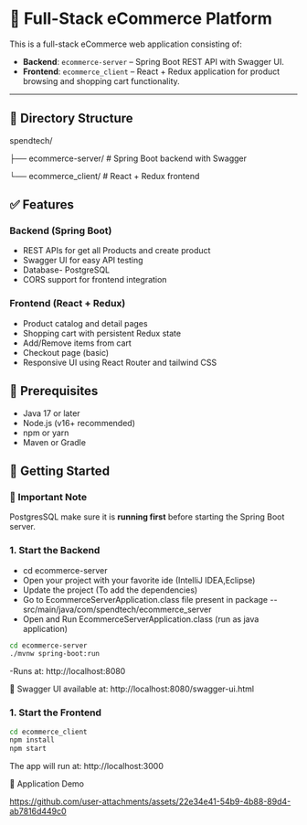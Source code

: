 # 🛒 Full-Stack eCommerce Platform

This is a full-stack eCommerce web application consisting of:

- **Backend**: `ecommerce-server` – Spring Boot REST API with Swagger UI.
- **Frontend**: `ecommerce_client` – React + Redux application for product browsing and shopping cart functionality.
---

## 📁 Directory Structure
spendtech/

├── ecommerce-server/ # Spring Boot backend with Swagger

└── ecommerce_client/ # React + Redux frontend

## ✅ Features

### Backend (Spring Boot)
- REST APIs for get all Products and create product
- Swagger UI for easy API testing
- Database- PostgreSQL
- CORS support for frontend integration

### Frontend (React + Redux)
- Product catalog and detail pages
- Shopping cart with persistent Redux state
- Add/Remove items from cart
- Checkout page (basic)
- Responsive UI using React Router and tailwind CSS

## 🔧 Prerequisites

- Java 17 or later
- Node.js (v16+ recommended)
- npm or yarn
- Maven or Gradle

## 🚀 Getting Started

### 📌 Important Note
PostgresSQL make sure it is **running first** before starting the Spring Boot server.

### 1. Start the Backend
- cd ecommerce-server
- Open your project with your favorite ide (IntelliJ IDEA,Eclipse)
- Update the project (To add the dependencies)
- Go to EcommerceServerApplication.class file present in package -- src/main/java/com/spendtech/ecommerce_server
- Open and Run EcommerceServerApplication.class (run as java application)

```bash
cd ecommerce-server
./mvnw spring-boot:run
```

-Runs at: http://localhost:8080

📘 Swagger UI available at:
http://localhost:8080/swagger-ui.html

### 1. Start the Frontend
```bash
cd ecommerce_client
npm install
npm start
```
The app will run at:
http://localhost:3000

🎥 Application Demo 


https://github.com/user-attachments/assets/22e34e41-54b9-4b88-89d4-ab7816d449c0


